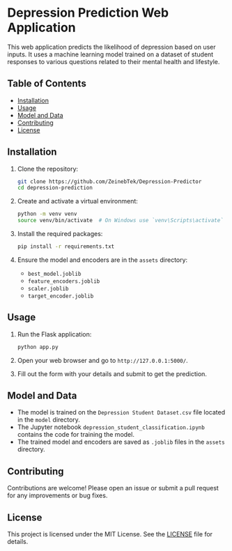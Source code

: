 # Depression Prediction Web Application

This web application predicts the likelihood of depression based on user inputs. It uses a machine learning model trained on a dataset of student responses to various questions related to their mental health and lifestyle.

## Table of Contents

- [Installation](#installation)
- [Usage](#usage)
- [Model and Data](#model-and-data)
- [Contributing](#contributing)
- [License](#license)

## Installation

1. Clone the repository:
    ```sh
    git clone https://github.com/ZeinebTek/Depression-Predictor
    cd depression-prediction
    ```

2. Create and activate a virtual environment:
    ```sh
    python -m venv venv
    source venv/bin/activate  # On Windows use `venv\Scripts\activate`
    ```

3. Install the required packages:
    ```sh
    pip install -r requirements.txt
    ```

4. Ensure the model and encoders are in the `assets` directory:
    - `best_model.joblib`
    - `feature_encoders.joblib`
    - `scaler.joblib`
    - `target_encoder.joblib`

## Usage

1. Run the Flask application:
    ```sh
    python app.py
    ```

2. Open your web browser and go to `http://127.0.0.1:5000/`.

3. Fill out the form with your details and submit to get the prediction.

## Model and Data

- The model is trained on the `Depression Student Dataset.csv` file located in the `model` directory.
- The Jupyter notebook `depression_student_classification.ipynb` contains the code for training the model.
- The trained model and encoders are saved as `.joblib` files in the `assets` directory.

## Contributing

Contributions are welcome! Please open an issue or submit a pull request for any improvements or bug fixes.

## License

This project is licensed under the MIT License. See the [LICENSE](LICENSE) file for details.
